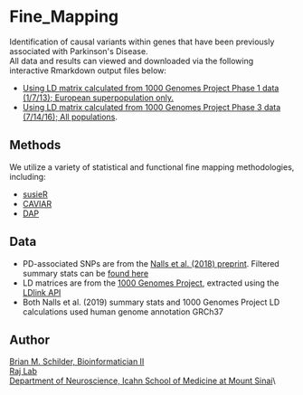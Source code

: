 # Fine_Mapping

Identification of causal variants within genes that have been previously associated with Parkinson's Disease.\
All data and results can viewed and downloaded via the following interactive Rmarkdown output files below:  
* [Using LD matrix calculated from 1000 Genomes Project Phase 1 data (1/7/13); European superpopulation only.](https://rajlabmssm.github.io/Fine_Mapping/Fine_Mapping_1KGphase1_EUR.html)  
* [Using LD matrix calculated from 1000 Genomes Project Phase 3 data (7/14/16); All populations](https://rajlabmssm.github.io/Fine_Mapping/Fine_Mapping_1KGphase3_allPops.html).


## Methods

We utilize a variety of statistical and functional fine mapping methodologies, including:
* [susieR](https://github.com/stephenslab/susieR)
* [CAVIAR](http://genetics.cs.ucla.edu/caviar/)
* [DAP](https://github.com/xqwen/dap)

## Data

* PD-associated SNPs are from the [Nalls et al. (2018) preprint](https://www.biorxiv.org/content/10.1101/388165v1). Filtered summary stats can be [found here](https://github.com/neurogenetics/meta5)
* LD matrices are from the [1000 Genomes Project](http://www.internationalgenome.org/),
extracted using the [LDlink API](https://ldlink.nci.nih.gov/?tab=apiaccess)
* Both Nalls et al. (2019) summary stats and 1000 Genomes Project LD calculations used human genome annotation GRCh37


## Author

<a href="https://bschilder.github.io/BMSchilder/" target="_blank">Brian M. Schilder, Bioinformatician II</a>\
<a href="https://rajlab.org" target="_blank">Raj Lab</a>\
<a href="https://icahn.mssm.edu/about/departments/neuroscience" target="_blank">Department of Neuroscience, Icahn School of Medicine at Mount Sinai</a>\

